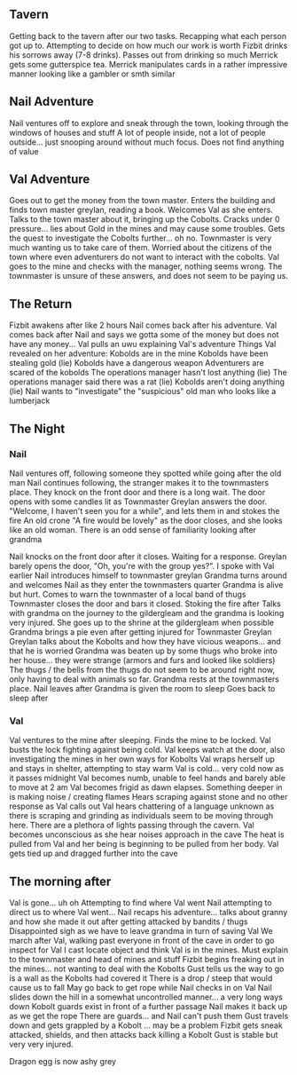 ## Tavern

Getting back to the tavern after our two tasks. Recapping what each person got up to. Attempting to decide on how much our work is worth
Fizbit drinks his sorrows away (7-8 drinks). Passes out from drinking so much
Merrick gets some gutterspice tea. Merrick manipulates cards in a rather impressive manner looking like a gambler or smth similar

## Nail Adventure

Nail ventures off to explore and sneak through the town, looking through the windows of houses and stuff
A lot of people inside, not a lot of people outside... just snooping around without much focus. Does not find anything of value

## Val Adventure

Goes out to get the money from the town master. Enters the building and finds town master greylan, reading a book.
Welcomes Val as she enters. Talks to the town master about it, bringing up the Cobolts.
Cracks under 0 pressure... lies about Gold in the mines and may cause some troubles. Gets the quest to investigate the Cobolts further... oh no. 
Townmaster is very much wanting us to take care of them. Worried about the citizens of the town where even adventurers do not want to interact with the cobolts.
Val goes to the mine and checks with the manager, nothing seems wrong.
The townmaster is unsure of these answers, and does not seem to be paying us.

## The Return

Fizbit awakens after like 2 hours
Nail comes back after his adventure.
Val comes back after Nail and says we gotta some of the money but does not have any money...
Val pulls an uwu explaining Val's adventure
Things Val revealed on her adventure:
    Kobolds are in the mine
    Kobolds have been stealing gold (lie)
    Kobolds have a dangerous weapon
    Adventurers are scared of the kobolds
    The operations manager hasn't lost anything (lie)
    The operations manager said there was a rat (lie)
    Kobolds aren't doing anything (lie)
Nail wants to "investigate" the "suspicious" old man who looks like a lumberjack

## The Night

### Nail

Nail ventures off, following someone they spotted while going after the old man
Nail continues following, the stranger makes it to the townmasters place.
They knock on the front door and there is a long wait.
The door opens with some candles lit as Townmaster Greylan answers the door.
"Welcome, I haven't seen you for a while", and lets them in and stokes the fire
An old crone "A fire would be lovely" as the door closes, and she looks like an old woman.
There is an odd sense of familiarity looking after grandma

Nail knocks on the front door after it closes. Waiting for a response. 
Greylan barely opens the door, "Oh, you're with the group yes?". I spoke with Val earlier
Nail introduces himself to townmaster greylan
Grandma turns around and welcomes Nail as they enter the townmasters quarter
Grandma is alive but hurt. Comes to warn the townmaster of a local band of thugs
Townmaster closes the door and bars it closed. Stoking the fire after
Talks with grandma on the journey to the gildergleam and the grandma is looking very injured.
She goes up to the shrine at the gildergleam when possible
Grandma brings a pie even after getting injured for Townmaster Greylan
Greylan talks about the Kobolts and how they have vicious weapons... and that he is worried
Grandma was beaten up by some thugs who broke into her house... they were strange (armors and furs and looked like soldiers)
The thugs / the bells from the thugs do not seem to be around right now, only having to deal with animals so far.
Grandma rests at the townmasters place.
Nail leaves after Grandma is given the room to sleep
Goes back to sleep after

### Val

Val ventures to the mine after sleeping. Finds the mine to be locked.
Val busts the lock fighting against being cold.
Val keeps watch at the door, also investigating the mines in her own ways for Kobolts
Val wraps herself up and stays in shelter, attempting to stay warm
Val is cold... very cold now as it passes midnight
Val becomes numb, unable to feel hands and barely able to move at 2 am
Val becomes frigid as dawn elapses. 
Something deeper in is making noise / creating flames
Hears scraping against stone and no other response as Val calls out
Val hears chattering of a language unknown as there is scraping and grinding as individuals seem to be moving through here. There are a plethora of lights passing through the cavern.
Val becomes unconscious as she hear noises approach in the cave
The heat is pulled from Val and her being is beginning to be pulled from her body.
Val gets tied up and dragged further into the cave


## The morning after

Val is gone... uh oh
Attempting to find where Val went
Nail attempting to direct us to where Val went...
Nail recaps his adventure... talks about granny and how she made it out after getting attacked by bandits / thugs
Disappointed sigh as we have to leave grandma in turn of saving Val
We march after Val, walking past everyone in front of the cave in order to go inspect for Val
I cast locate object and think Val is in the mines. Must explain to the townmaster and head of mines and stuff
Fizbit begins freaking out in the mines... not wanting to deal with the Kobolts
Gust tells us the way to go is a wall as the Kobolts had covered it
There is a drop / steep that would cause us to fall
May go back to get rope while Nail checks in on Val
Nail slides down the hill in a somewhat uncontrolled manner... a very long ways down
Kobolt guards exist in front of a further passage
Nail makes it back up as we get the rope
There are guards... and Nail can't push them
Gust travels down and gets grappled by a Kobolt ... may be a problem
Fizbit gets sneak attacked, shields, and then attacks back killing a Kobolt
Gust is stable but very very injured.

Dragon egg is now ashy grey
